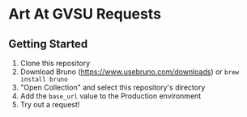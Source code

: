# Art At GVSU Requests

## Getting Started

1. Clone this repository
2. Download Bruno (https://www.usebruno.com/downloads) or `brew install bruno`
3. "Open Collection" and select this repository's directory
4. Add the `base_url` value to the Production environment
5. Try out a request!
